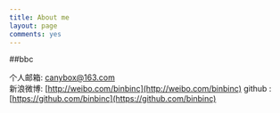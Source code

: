 ```yaml
---
title: About me
layout: page
comments: yes
---
```

  
##bbc    

个人邮箱: canybox@163.com      
新浪微博: [http://weibo.com/binbinc](http://weibo.com/binbinc) 
github : [https://github.com/binbinc](https://github.com/binbinc)
